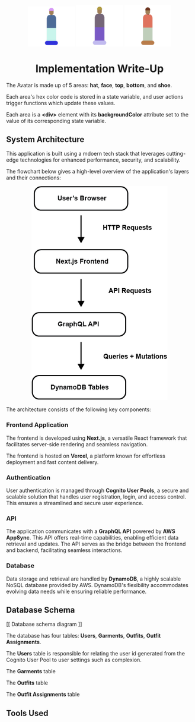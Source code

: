 <p align="center">
    <img src="public/avatar-a1.png" width="25%" alt="Avatar Logo"/>
    <img src="public/avatar-a4.png" width="25%" alt="Avatar Logo"/>
    <img src="public/avatar-a3.png" width="25%" alt="Avatar Logo"/>
<!--     <img src="public/avatar-a4.png" width="25%" alt="Avatar Logo"/> -->
</p>

<h1 align="center"><strong>Implementation Write-Up</strong></h1>

<!-- ## State variables -->

The Avatar is made up of 5 areas: **hat**, **face**, **top**, **bottom**, and **shoe**.

<!-- - **Hat**
- **Face**
- **Top**
- **Bottom**
- **Shoe** -->

Each area's hex color code is stored in a state variable, and user actions trigger functions which update these values.

Each area is a **&lt;div&gt;** element with its **backgroundColor** attribute set to the value of its corresponding state variable.

## System Architecture

This application is built using a mdoern tech stack that leverages cutting-edge technologies for enhanced performance, security, and scalability.

The flowchart below gives a high-level overview of the application's layers and their connections:

<p align="center">
  <img src="public/architecture.png" alt="Architecture">
</p>

The architecture consists of the following key components:

### Frontend Application

The frontend is developed using **Next.js**, a versatile React framework that facilitates server-side rendering and seamless navigation.

The frontend is hosted on **Vercel**, a platform known for effortless deployment and fast content delivery.

### Authentication

User authentication is managed through **Cognito User Pools**, a secure and scalable solution that handles user registration, login, and access control. This ensures a streamlined and secure user experience. 

### API

The application communicates with a **GraphQL API** powered by **AWS AppSync**. This API offers real-time capabilities, enabling efficient data retrieval and updates. The API serves as the bridge between the frontend and backend, facilitating seamless interactions.

### Database

Data storage and retrieval are handled by **DynamoDB**, a highly scalable NoSQL database provided by AWS. DynamoDB's flexibility accommodates evolving data needs while ensuring reliable performance.

## Database Schema

[[ Database schema diagram ]]

The database has four tables: **Users**, **Garments**, **Outfits**, **Outfit Assignments**.

The **Users** table is responsible for relating the user id generated from the Cognito User Pool to user settings such as complexion.

The **Garments** table  

The **Outfits** table 

The **Outfit Assignments** table 

## Tools Used

<!-- Jest - used for unit testing

MobX - used for state management

Tailwind CSS - used for styling with ease -->


